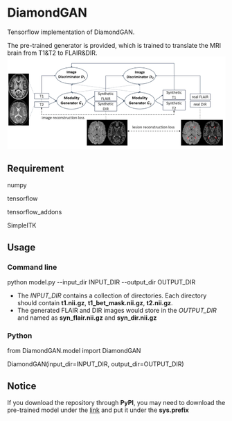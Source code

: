 # DiamondGAN
Tensorflow implementation of DiamondGAN. 

The pre-trained generator is provided, which is trained to translate the MRI brain from T1&amp;T2 to FLAIR&amp;DIR.
![DiamondGAN](https://github.com/dongliangcao/diamondGAN/blob/main/diamondGAN.png)

## Requirement
numpy

tensorflow

tensorflow_addons

SimpleITK

## Usage
### Command line
python model.py --input_dir INPUT_DIR --output_dir OUTPUT_DIR
- The *INPUT_DIR* contains a collection of directories. Each directory should contain **t1.nii.gz**, **t1_bet_mask.nii.gz**, **t2.nii.gz**.
- The generated FLAIR and DIR images would store in the *OUTPUT_DIR* and named as **syn_flair.nii.gz** and **syn_dir.nii.gz**
### Python
from DiamondGAN.model import DiamondGAN

DiamondGAN(input_dir=INPUT_DIR, output_dir=OUTPUT_DIR)

## Notice
If you download the repository through **PyPI**, you may need to download the pre-trained model under the [link](https://drive.google.com/file/d/1BkBc-_yTabEOf1_HJxNjccV9kdg5Dgu5/view) and put it under the **sys.prefix** 
